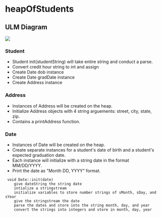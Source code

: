 # heapOfStudents

## ULM Diagram
[![](https://mermaid.ink/img/pako:eNp1U8FSwyAU_JUMXmpNfyDjxZmOelAvvTm5YN5rykwDGXg4xpp_FxJqqFAuhF2yj90HJ9YoQFax5siN2Qreat7VsnBjRxZQUnH_s9kUDwAajckwW05Yy5mYRM57TzPmx01hSAvZ-gmRMkQjaMjun9QT_Fv0C3pXfCoB57Kr24QRUtBqLl1OlcpZuPQ66fbelaBI7exujE162zmH4PDd9BmTTrDolKTDfxD48B8akOvkTL7cNWdLySte4p_Hy16FVuZ7NVGpmcDvhTb0xrtcf5x2QvlTrAtQHymIXz02hPCkOcRsaML68votUTUaQdCzstrEzoOpy7w2WTS-H5HdK0FmJQxBVQXfLdKLs_7oo4kS9xMrWYe64wLca5vyrhkd0GXEKvcJuOf2SDWr5ei2cktqN8iGVaQtlkwr2x5YtedH41a29z0Pr_UP7bl8V2pZ-2yUfg3v20_jL8DhLek?type=png)](https://mermaid.live/edit#pako:eNp1U8FSwyAU_JUMXmpNfyDjxZmOelAvvTm5YN5rykwDGXg4xpp_FxJqqFAuhF2yj90HJ9YoQFax5siN2Qreat7VsnBjRxZQUnH_s9kUDwAajckwW05Yy5mYRM57TzPmx01hSAvZ-gmRMkQjaMjun9QT_Fv0C3pXfCoB57Kr24QRUtBqLl1OlcpZuPQ66fbelaBI7exujE162zmH4PDd9BmTTrDolKTDfxD48B8akOvkTL7cNWdLySte4p_Hy16FVuZ7NVGpmcDvhTb0xrtcf5x2QvlTrAtQHymIXz02hPCkOcRsaML68votUTUaQdCzstrEzoOpy7w2WTS-H5HdK0FmJQxBVQXfLdKLs_7oo4kS9xMrWYe64wLca5vyrhkd0GXEKvcJuOf2SDWr5ei2cktqN8iGVaQtlkwr2x5YtedH41a29z0Pr_UP7bl8V2pZ-2yUfg3v20_jL8DhLek)

### Student
- Student init(studentString) will take entire string and conduct a parse.
- Convert credit hour string to int and assign
- Create Date dob instance
- Create Date gradDate instance
- Create Address instance

### Address
- Instances of Address will be created on the heap.
- Initialize Address objects with 4 string arguements: street, city, state, zip.
- Contains a printAddress function.

### Date
- Instances of Date will be created on the heap.
- Create separate instances for a student's date of birth and a student's expected graduation date.
- Each instance will initialize with a string date in the format MM/DD/YYYY.
- Print the date as "Month DD, YYYY" format.

```
 void Date::init(date)
	give dateString the string date
	intialize a stringstream
	initialize variables to store number strings of sMonth, sDay, and sYear
	give the stringstream the date
	parse the dates and store into the string month, day, and year
	convert the strings into integers and store in month, day, year
```

